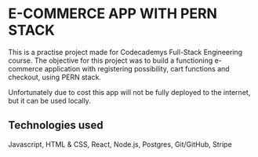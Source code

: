 # E-COMMERCE APP WITH PERN STACK

This is a practise project made for Codecademys Full-Stack Engineering course. The objective for this project was to build a functioning e-commerce application with registering possibility, cart functions and checkout, using PERN stack.

Unfortunately due to cost this app will not be fully deployed to the internet, but it can be used locally.

## Technologies used
Javascript, HTML & CSS, React, Node.js, Postgres, Git/GitHub, Stripe
